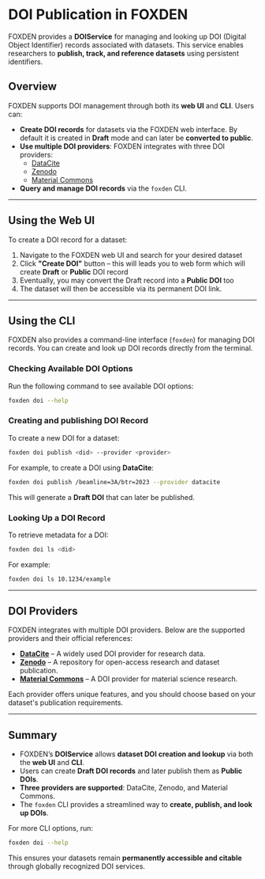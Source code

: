 # DOI Publication in FOXDEN

FOXDEN provides a **DOIService** for managing and looking up DOI (Digital Object Identifier) records associated with datasets. This service enables researchers to **publish, track, and reference datasets** using persistent identifiers.

## Overview

FOXDEN supports DOI management through both its **web UI** and **CLI**. Users can:

- **Create DOI records** for datasets via the FOXDEN web interface. By default it is created in **Draft** mode and can later be **converted to public**.
- **Use multiple DOI providers**: FOXDEN integrates with three DOI providers:
  - [DataCite](https://datacite.org/)
  - [Zenodo](https://zenodo.org/)
  - [Material Commons](https://materialcommons.org/)
- **Query and manage DOI records** via the `foxden` CLI.

---

## Using the Web UI

To create a DOI record for a dataset:

1. Navigate to the FOXDEN web UI and search for your desired dataset
2. Click **"Create DOI"** button – this will leads you to web form which will create **Draft** or **Public** DOI record
3. Eventually, you may convert the Draft record into a **Public DOI** too
4. The dataset will then be accessible via its permanent DOI link.

---

## Using the CLI

FOXDEN also provides a command-line interface (`foxden`) for managing DOI records. You can create and look up DOI records directly from the terminal.

### Checking Available DOI Options

Run the following command to see available DOI options:

```sh
foxden doi --help
```

### Creating and publishing DOI Record

To create a new DOI for a dataset:

```sh
foxden doi publish <did> --provider <provider>
```

For example, to create a DOI using **DataCite**:

```sh
foxden doi publish /beamline=3A/btr=2023 --provider datacite
```

This will generate a **Draft DOI** that can later be published.

### Looking Up a DOI Record

To retrieve metadata for a DOI:

```sh
foxden doi ls <did>
```

For example:

```sh
foxden doi ls 10.1234/example
```

---

## DOI Providers

FOXDEN integrates with multiple DOI providers. Below are the supported providers and their official references:

- **[DataCite](https://datacite.org/)** – A widely used DOI provider for research data.
- **[Zenodo](https://zenodo.org/)** – A repository for open-access research and dataset publication.
- **[Material Commons](https://materialcommons.org/)** – A DOI provider for material science research.

Each provider offers unique features, and you should choose based on your dataset's publication requirements.

---

## Summary

- FOXDEN’s **DOIService** allows **dataset DOI creation and lookup** via both the **web UI** and **CLI**.
- Users can create **Draft DOI records** and later publish them as **Public DOIs**.
- **Three providers are supported**: DataCite, Zenodo, and Material Commons.
- The `foxden` CLI provides a streamlined way to **create, publish, and look up DOIs**.

For more CLI options, run:

```sh
foxden doi --help
```

This ensures your datasets remain **permanently accessible and citable** through globally recognized DOI services.
